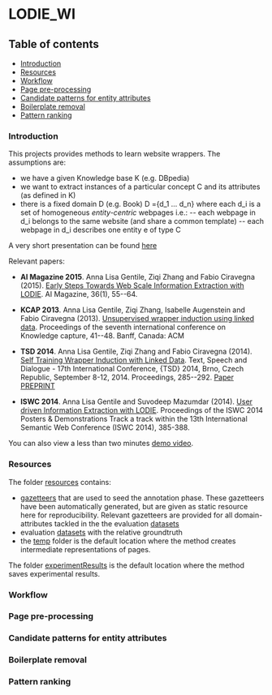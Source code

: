 # LODIE_WI

## Table of contents ##

- [Introduction](#introduction)
- [Resources](#resources)
- [Workflow](#workflow)
- [Page pre-processing](#page-pre-processing)
- [Candidate patterns for entity attributes](#candidate-patterns-for-entity-attributes)
- [Boilerplate removal](#boilerplate-removal)
- [Pattern ranking](#pattern-ranking)

### Introduction ###

This projects provides methods to learn website wrappers.
The assumptions are:
- we have a given Knowledge base K (e.g. DBpedia)
- we want to extract instances of a particular concept C and its attributes (as defined in K)
- there is a fixed domain D (e.g. Book) D ={d_1 … d_n} where each d_i is a set of homogeneous *entity-centric* webpages i.e.:
-- each webpage in d_i belongs to the same website (and share a common template)
-- each webpage in d_i describes one entity e of type C


A very short presentation can be found [here](http://www.slideshare.net/AnnaGentile/mining-entities-from-the-web) 

Relevant papers:
- **AI Magazine 2015**. Anna Lisa Gentile, Ziqi Zhang and Fabio Ciravegna (2015). [Early Steps Towards Web Scale Information Extraction with LODIE](http://www.aaai.org/ojs/index.php/aimagazine/article/view/2567). AI Magazine, 36(1), 55--64.

- **KCAP 2013**. Anna Lisa Gentile, Ziqi Zhang, Isabelle Augenstein and Fabio Ciravegna (2013). [Unsupervised wrapper induction using linked data](http://dl.acm.org/citation.cfm?doid=2479832.2479845). Proceedings of the seventh international conference on Knowledge capture, 41--48. Banff, Canada: ACM 

- **TSD 2014**. Anna Lisa Gentile, Ziqi Zhang and Fabio Ciravegna (2014). [Self Training Wrapper Induction with Linked Data](http://link.springer.com/chapter/10.1007%2F978-3-319-10816-2_35). Text, Speech and Dialogue - 17th International Conference, {TSD} 2014, Brno, Czech Republic, September 8-12, 2014. Proceedings, 285--292. [Paper PREPRINT](http://www.tsdconference.org/tsd2014/download/preprints/681.pdf)

- **ISWC 2014**. Anna Lisa Gentile and Suvodeep Mazumdar (2014). [User driven Information Extraction with LODIE](http://ceur-ws.org/Vol-1272/paper_112.pdf). Proceedings of the ISWC 2014 Posters & Demonstrations Track a track within the 13th International Semantic Web Conference (ISWC 2014), 385-388.

You can also view a less than two minutes [demo video](http://staffwww.dcs.shef.ac.uk/people/A.L.Gentile/demo/iswc2014.html).

### Resources ###
The folder [resources](./resources) contains:
- [gazetteers](./resources/gazetteers) that are used to seed the annotation phase. These gazetteers have been automatically generated, but are given as static resource here for reproducibility. Relevant gazetteers are provided for all domain-attributes tackled in the the evaluation [datasets](./resources/datasets)
- evaluation [datasets](./resources/datasets) with the relative groundtruth
- the [temp](./temp) folder is the default location where the method creates intermediate representations of pages.

The folder [experimentResults](./experimentResults) is the default location where the method saves experimental results.

### Workflow ###

### Page pre-processing ###

### Candidate patterns for entity attributes ###

### Boilerplate removal ###

### Pattern ranking ###
